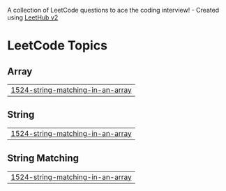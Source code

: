 A collection of LeetCode questions to ace the coding interview! - Created using [LeetHub v2](https://github.com/arunbhardwaj/LeetHub-2.0)
<!---LeetCode Topics Start-->
# LeetCode Topics
## Array
|  |
| ------- |
| [1524-string-matching-in-an-array](https://github.com/parpsyche/leetcode_daily/tree/master/1524-string-matching-in-an-array) |
## String
|  |
| ------- |
| [1524-string-matching-in-an-array](https://github.com/parpsyche/leetcode_daily/tree/master/1524-string-matching-in-an-array) |
## String Matching
|  |
| ------- |
| [1524-string-matching-in-an-array](https://github.com/parpsyche/leetcode_daily/tree/master/1524-string-matching-in-an-array) |
<!---LeetCode Topics End-->